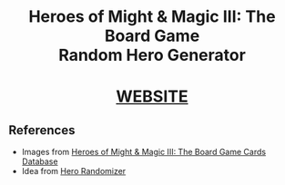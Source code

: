 <div align="center">
  <h1>Heroes of Might & Magic III: The Board Game<br>Random Hero Generator</h1>

  <h1><a href="https://homm3bgherorandomizer.streamlit.app/"> WEBSITE </a></h1>
</div>

## References
- Images from [Heroes of Might & Magic III: The Board Game Cards Database](https://github.com/Mirzipan/Homm3_BG_Database)
- Idea from [Hero Randomizer](https://docs.google.com/spreadsheets/d/12g56okYDsYeYeFrcBB026EVDyDfjqxt5S90iQTqgCXY/edit?gid=0#gid=0)
